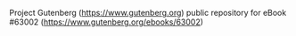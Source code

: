 Project Gutenberg (https://www.gutenberg.org) public repository for
eBook #63002 (https://www.gutenberg.org/ebooks/63002)
